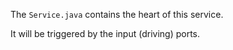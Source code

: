 The `Service.java` contains the heart of this service.

It will be triggered by the input (driving) ports.